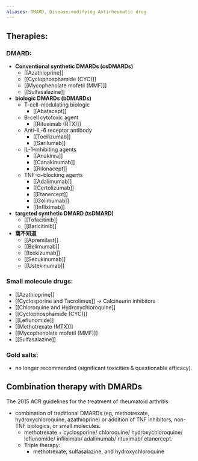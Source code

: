 ```yaml
---
aliases: DMARD, Disease-modifying Antirheumatic drug
---
```

## Therapies: 
### DMARD: 
- **Conventional synthetic DMARDs (csDMARDs)**
	- [[Azathioprine]]
	- [[Cyclophosphamide  (CYC)]]
	- [[Mycophenolate mofetil (MMF)]]
	- [[Sulfasalazine]]
- **biologic DMARDs (bDMARDs)**
	- T-cell–modulating biologic 
		- [[Abatacept]]
	- B-cell cytotoxic agent 
		- [[Rituximab (RTX)]]
	- Anti–IL-6 receptor antibody 
		- [[Tocilizumab]]
		- [[Sarilumab]]
	- IL-1–inhibiting agents 
		- [[Anakinra]]
		- [[Canakinumab]]
		- [[Rilonacept]]
	- TNF-α–blocking agents 
		- [[Adalimumab]]
		- [[Certolizumab]]
		- [[Etanercept]]
		- [[Golimumab]]
		- [[Infliximab]]
- **targeted synthetic DMARD (tsDMARD)**
	- [[Tofacitinib]]
	- [[Baricitinib]]
- **窩不知道**
	- [[Apremilast]]
	- [[Belimumab]]
	- [[Ixekizumab]]
	- [[Secukinumab]]
	- [[Ustekinumab]]
### Small molecule drugs: 
- [[Azathioprine]]
- [[Cyclosporine and Tacrolimus]] $\rightarrow$ Calcineurin inhibitors
- [[Chloroquine and Hydroxychloroquine]]
- [[Cyclophosphamide  (CYC)]]
- [[Leflunomide]]
- [[Methotrexate (MTX)]]
- [[Mycophenolate mofetil (MMF)]]
- [[Sulfasalazine]]
### Gold salts: 
- no longer recommended (significant toxicities & questionable efficacy). 
## Combination therapy with DMARDs
The 2015 ACR guidelines for the treatment of rheumatoid arthritis: 
- combination of traditional DMARDs (eg, methotrexate, hydroxychloroquine, azathioprine) or addition of TNF inhibitors, non-TNF biologics, or small molecules. 
	- methotrexate + cyclosporine/ chloroquine/ hydroxychloroquine/ leflunomide/ infliximab/ adalimumab/ rituximab/ etanercept. 
	- Triple therapy: 
		- methotrexate, sulfasalazine, and hydroxychloroquine